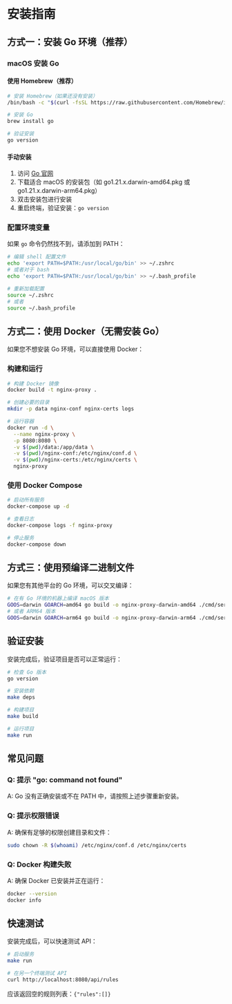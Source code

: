 # 安装指南

## 方式一：安装 Go 环境（推荐）

### macOS 安装 Go

#### 使用 Homebrew（推荐）
```bash
# 安装 Homebrew（如果还没有安装）
/bin/bash -c "$(curl -fsSL https://raw.githubusercontent.com/Homebrew/install/HEAD/install.sh)"

# 安装 Go
brew install go

# 验证安装
go version
```

#### 手动安装
1. 访问 [Go 官网](https://golang.org/dl/)
2. 下载适合 macOS 的安装包（如 go1.21.x.darwin-amd64.pkg 或 go1.21.x.darwin-arm64.pkg）
3. 双击安装包进行安装
4. 重启终端，验证安装：`go version`

### 配置环境变量
如果 `go` 命令仍然找不到，请添加到 PATH：

```bash
# 编辑 shell 配置文件
echo 'export PATH=$PATH:/usr/local/go/bin' >> ~/.zshrc
# 或者对于 bash
echo 'export PATH=$PATH:/usr/local/go/bin' >> ~/.bash_profile

# 重新加载配置
source ~/.zshrc
# 或者
source ~/.bash_profile
```

## 方式二：使用 Docker（无需安装 Go）

如果您不想安装 Go 环境，可以直接使用 Docker：

### 构建和运行
```bash
# 构建 Docker 镜像
docker build -t nginx-proxy .

# 创建必要的目录
mkdir -p data nginx-conf nginx-certs logs

# 运行容器
docker run -d \
  --name nginx-proxy \
  -p 8080:8080 \
  -v $(pwd)/data:/app/data \
  -v $(pwd)/nginx-conf:/etc/nginx/conf.d \
  -v $(pwd)/nginx-certs:/etc/nginx/certs \
  nginx-proxy
```

### 使用 Docker Compose
```bash
# 启动所有服务
docker-compose up -d

# 查看日志
docker-compose logs -f nginx-proxy

# 停止服务
docker-compose down
```

## 方式三：使用预编译二进制文件

如果您有其他平台的 Go 环境，可以交叉编译：

```bash
# 在有 Go 环境的机器上编译 macOS 版本
GOOS=darwin GOARCH=amd64 go build -o nginx-proxy-darwin-amd64 ./cmd/server
# 或者 ARM64 版本
GOOS=darwin GOARCH=arm64 go build -o nginx-proxy-darwin-arm64 ./cmd/server
```

## 验证安装

安装完成后，验证项目是否可以正常运行：

```bash
# 检查 Go 版本
go version

# 安装依赖
make deps

# 构建项目
make build

# 运行项目
make run
```

## 常见问题

### Q: 提示 "go: command not found"
A: Go 没有正确安装或不在 PATH 中，请按照上述步骤重新安装。

### Q: 提示权限错误
A: 确保有足够的权限创建目录和文件：
```bash
sudo chown -R $(whoami) /etc/nginx/conf.d /etc/nginx/certs
```

### Q: Docker 构建失败
A: 确保 Docker 已安装并正在运行：
```bash
docker --version
docker info
```

## 快速测试

安装完成后，可以快速测试 API：

```bash
# 启动服务
make run

# 在另一个终端测试 API
curl http://localhost:8080/api/rules
```

应该返回空的规则列表：`{"rules":[]}`